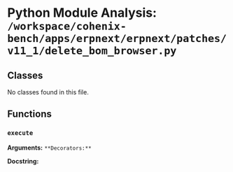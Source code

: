 # Python Module Analysis: `/workspace/cohenix-bench/apps/erpnext/erpnext/patches/v11_1/delete_bom_browser.py`

## Classes

No classes found in this file.


## Functions

### `execute`
**Arguments:** ``
**Decorators:** ``

**Docstring:**
```

```

